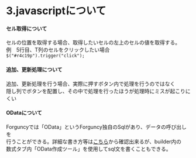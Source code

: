 # 3.javascriptについて


#### セル取得について  
セルの位置を取得する場合、取得したいセルの左上のセルの値を取得する。  
例　5行目、T列のセルをクリックしたい場合  
`$("#r4c19p").trigger("click");`  


#### 追加、更新処理について  
追加、更新処理を行う場合、実際に押すボタン内で処理を行うのではなく  
隠し列でボタンを配置し、その中で処理を行ったほうが処理時にミスが起こりにくい  


#### ODataについて
Forguncyでは「OData」というForguncy独自のSqlがあり、データの呼び出しを   
行うことができる。詳細な書き方等は[こちら](https://docs.forguncy.com/v3/index.html#!Documents/16/164.htm)から確認出来るが、builder内の  
数式タブ内「OData作成ツール」を使用してsql文を書くこともできる。  
